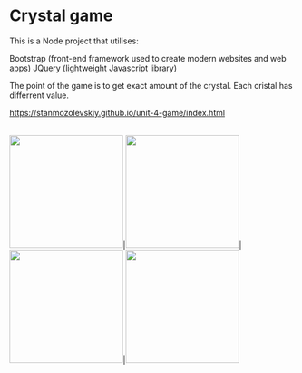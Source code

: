 # Crystal game

This is a Node project that utilises:

  Bootstrap (front-end framework used to create modern websites and web apps)
  JQuery (lightweight Javascript library)
  
 The point of the game is to get exact amount of the crystal. Each cristal has differrent value. 

https://stanmozolevskiy.github.io/unit-4-game/index.html

<br>
<img src="https://github.com/Stanmozolevskiy/unit-4-game/blob/master/assets/images/crystal1.gif" width="200" height="200">|<img src="https://github.com/Stanmozolevskiy/unit-4-game/blob/master/assets/images/crystal2.gif" width="200" height="200" display="inline-block">|<img src="https://github.com/Stanmozolevskiy/unit-4-game/blob/master/assets/images/crystal3.gif" width="200" height="200" display="inline-block">|<img src="https://github.com/Stanmozolevskiy/unit-4-game/blob/master/assets/images/crystal4.gif" width="200" height="200" display="inline-block">
